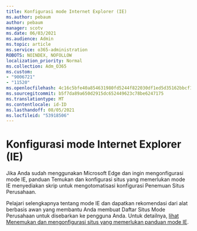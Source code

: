 ```yaml
---
title: Konfigurasi mode Internet Explorer (IE)
ms.author: pebaum
author: pebaum
manager: scotv
ms.date: 06/03/2021
ms.audience: Admin
ms.topic: article
ms.service: o365-administration
ROBOTS: NOINDEX, NOFOLLOW
localization_priority: Normal
ms.collection: Adm_O365
ms.custom:
- "9006721"
- "11520"
ms.openlocfilehash: 4c16c5bfe40a854631980fd5244f822030df1ed5d35162bbcf19e4e989610ce3
ms.sourcegitcommit: b5f7da89a650d2915dc652449623c78be6247175
ms.translationtype: MT
ms.contentlocale: id-ID
ms.lasthandoff: 08/05/2021
ms.locfileid: "53918506"
---
```

# <a name="internet-explorer-ie-mode-configuration"></a>Konfigurasi mode Internet Explorer (IE)

Jika Anda sudah menggunakan Microsoft Edge dan ingin mengonfigurasi mode IE, panduan Temukan dan konfigurasi situs yang memerlukan mode IE menyediakan skrip untuk mengotomatisasi konfigurasi Penemuan Situs Perusahaan. 

Pelajari selengkapnya tentang mode IE dan dapatkan rekomendasi dari alat berbasis awan yang membantu Anda membuat Daftar Situs Mode Perusahaan untuk disebarkan ke pengguna Anda. Untuk detailnya, [lihat Menemukan dan mengonfigurasi situs yang memerlukan panduan mode IE](https://admin.microsoft.com/AdminPortal/Home?#/modernonboarding/configureiemode).